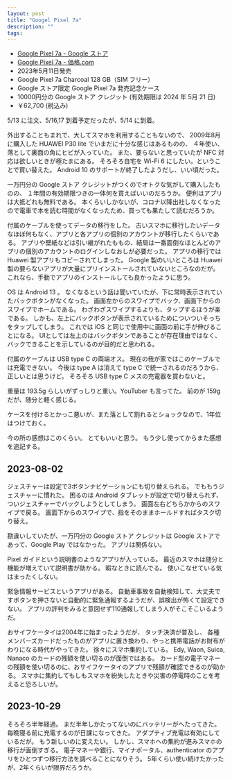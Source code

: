 ```yaml
---
layout: post
title: "Googel Pixel 7a"
description: ""
tags: 
---
```


* [Google Pixel 7a - Google ストア](https://store.google.com/jp/product/pixel_7a?hl=ja)
* [Google Pixel 7a - 価格.com](https://kakaku.com/keitai/smartphone/model/M0000001005/)
* 2023年5月11日発売
* Google Pixel 7a Charcoal 128 GB（SIM フリー）
* Google ストア限定 Google Pixel 7a 発売記念ケース
* 10000円分の Google ストア クレジット (有効期限は 2024 年 5月 21 日)
* ￥62,700 (税込み)

5/13 に注文、5/16,17 到着予定だったが、5/14 に到着。

外出することもまれで、大してスマホを利用することもないので、
2009年8月に購入した HUAWEI P30 lite でいまだに十分な感じはあるものの、
４年使い、落として裏面の角にヒビが入っていた。
また、要らないと思っていたが NFC 対応は欲しいときが極たまにある。
そろそろ自宅を Wi-Fi 6 にしたい。ということで買い替えた。
Android 10 のサポートが終了したようだし、いい頃だった。

一万円分の Google ストア クレジットがつくのでオトクな気がして購入したものの、
１年間の有効期限つきの一体何を買えばいいのだろうか。
便利はアプリは大抵どれも無料である。
本くらいしかないが、コロナ以降出社しなくなったので電車で本を読む時間がなくなったため、買っても果たして読むだろうか。

付属のケーブルを使ってデータの移行をした。
古いスマホに移行したいデータなほぼ何もなく、アプリと各アプリの個別のアカウントが移行したくらいである。
アプリや壁紙などは引い継がれたももの、結局は一番面倒なほとんどのアプリの個別のアカウントのログインしなおしが必要だった。
アプリの移行では Huawei 製アプリもコピーされてしまった。
Google 製のいいところは Huawei 製の要らないアプリが大量にプリインストールされていないところなのだが。
これなら、手動でアプリのインストールしても良かったように思う。

OS は Android 13 。
なくなるという話は聞いていたが、下に常時表示されていたバックボタンがなくなった。
画面左からのスワイプでバック、画面下からのスワイプでホームである。
わざわざスワイプするよりも、タップするほうが楽である。
しかも、左上にバックボタンが表示されているためについついそっちをタップしてしまう。
これでは iOS と同じで使用中に画面の前に手が伸びることになる。
UIとしては左上のはバックボタンであることが存在理由ではなく、バックできることを示しているのが目的だと思われる。

付属のケーブルは USB type C の両端オス。
現在の我が家ではこのケーブルでは充電できない。
今後は type A は消えて type C で統一されるのだろうから、正しいとは思うけど。
そろそろ USB type C メスの充電器を買わないと。

重量は 193.5g らしいがずっしりと重い。YouTuber も言ってた。
前のが 159g だが、随分と軽く感じる。

ケースを付けるとかっこ悪いが、また落として割れるとショックなので、1年位はつけておく。

今の所の感想はこのくらい。
とてもいいと思う。
もう少し使ってからまた感想を追記する。

## 2023-08-02

ジェスチャーは設定で3ボタンナビゲーションにも切り替えられる。
でももうジェスチャーに慣れた。
困るのは Android タブレットが設定で切り替えられず、ついジェスチャーでバックしようとしてしまう。
画面左右どちらかからのスワイプで戻る。
画面下からのスワイプで、指をそのままホールドすればタスク切り替え。

勘違いしていたが、一万円分の Google ストア クレジットは Google ストアであって、Google Play ではなかった。
アプリは関係ない。

Pixel ガイドという説明書のようなアプリが入っている。
最近のスマホは随分と機能が増えていて説明書が助かる。
暇なときに読んでる。
使いこなせている気はまったくしない。

緊急情報サービスというアプリがある。
自動車事故を自動検知して、大丈夫ですボタンを押さないと自動的に緊急通報するようだが、誤検出が怖くて設定できない。
アプリの評判をみると意図せず110通報してしまう人がそこそこいるようだ。

おサイフケータイは2004年に始まったようだが、
タッチ決済が普及し、
各種メンバーズカードだったものがアプリに置き換わり、やっと携帯電話がお財布がわりになる時代がやってきた。
徐々にスマホ集約している。
Edy, Waon, Suica, Nanaco のカードの残額を使い切るのが面倒ではある。
カード型の電子マネーの残額を使い切るのに、おサイフケータイのアプリで残額が確認できるのが助かる。
スマホに集約してもしもスマホを紛失したときや災害の停電時のことを考えると恐ろしいが。


## 2023-10-29

そろそろ半年経過。
まだ半年しかたってないのにバッテリーがへたってきた。
毎晩寝る前に充電するのが日課になってきた。
アダプティブ充電は有効にしているだが。
もう新しいのに変えたい。
しかし、スマホへの集約が進みスマホの移行が面倒すぎる。
電子マネーや銀行、マイナポータル、authenticator のアプリをひとつずつ移行方法を調べることになりそう。
5年くらい使い続けたかったが、2年くらいが限界だろうか。
